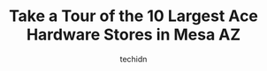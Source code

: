 ---
layout: ampstory
image: https://i0.wp.com/www.depkes.org/wp-content/uploads/2023/06/ace-hardware-0-in-mesa-az-1685967198.jpeg?resize=640,853
author: techidn
featured: false
description: Discover the impressive array of Ace Hardware options in Mesa AZ, where you can find 10 of the largest Ace Hardware establishments in the area. From renowned classics to hidden gems, Mesa AZ
title: Take a Tour of the 10 Largest Ace Hardware Stores in Mesa AZ
cover:
   title: Take a Tour of the 10 Largest Ace Hardware Stores in Mesa AZ
   subtitle: Rickpate
   background: https://www.depkes.org/wp-content/uploads/2023/06/ace-hardware-0-in-mesa-az-1685967198.jpeg

pages: 
 - layout: thirds
   top: <h1>#1 Kabats - Crismon Ace Hardware & Sunscreens</h1>
   bottom: "<p>They have the BEST customer service ever.  Their employees are so helpful and know what they are doing. Theyve helped me several times with projects I am working on. T</p>"
   background: https://www.depkes.org/wp-content/uploads/2023/06/ace-hardware-1-in-mesa-az-1685967198.jpeg
   backgroundblur: true
 - layout: thirds
   top: <h1>#2 Lenharts Ace Hardware</h1>
   bottom: "<p>119 W 1st Ave, Mesa, AZ 85210, United States</p>"
   background: https://www.depkes.org/wp-content/uploads/2023/06/ace-hardware-2-in-mesa-az-1685967198.jpeg
   cta:
      link: https://www.depkes.org/blog/take-a-tour-of-the-10-largest-ace-hardware-stores-in-mesa-az/
      text: Take a Tour of the 10 Largest Ace Hardware Stores in Mesa AZ
 - layout: thirds
   top: <h1>#3 Rods Ace Hardware</h1>
   bottom: "<p>1941 E Brown Rd, Mesa, AZ 85203, United States</p>"
   background: https://www.depkes.org/wp-content/uploads/2023/06/ace-hardware-3-in-mesa-az-1685967199.jpeg
   cta:
      link: https://www.depkes.org/blog/take-a-tour-of-the-10-largest-ace-hardware-stores-in-mesa-az/
      text: Take a Tour of the 10 Largest Ace Hardware Stores in Mesa AZ
 - layout: thirds
   top: <h1>#4 Valley Ace Hardware</h1>
   bottom: "<p>1805 E Baseline Rd Ste 1, Tempe, AZ 85283, United States</p>"
   background: https://images.unsplash.com/photo-1599422314077-f4dfdaa4cd09?ixlib=rb-4.0.3&ixid=MnwxMjA3fDB8MHxwaG90by1wYWdlfHx8fGVufDB8fHx8&auto=format&fit=crop&w=640&h=853&q=80
   cta:
      link: https://www.depkes.org/blog/take-a-tour-of-the-10-largest-ace-hardware-stores-in-mesa-az/
      text: Take a Tour of the 10 Largest Ace Hardware Stores in Mesa AZ
 - layout: thirds
   top: <h1>#5 Van Marckes Ace Hardware</h1>
   bottom: "<p>7125 E Main St, Mesa, AZ 85207, United States</p>"
   background: https://images.unsplash.com/photo-1484589065579-248aad0d8b13?ixlib=rb-4.0.3&ixid=MnwxMjA3fDB8MHxwaG90by1wYWdlfHx8fGVufDB8fHx8&auto=format&fit=crop&w=640&h=853&q=80
   cta:
      link: https://www.depkes.org/blog/take-a-tour-of-the-10-largest-ace-hardware-stores-in-mesa-az/
      text: Take a Tour of the 10 Largest Ace Hardware Stores in Mesa AZ
 - layout: thirds
   top: <h1>#6 Daves Ace Hardware</h1>
   bottom: "<p>2842 N Power Rd, Mesa, AZ 85215, United States</p>"
   background: https://images.unsplash.com/photo-1533735380053-eb8d0759b24a?ixlib=rb-4.0.3&ixid=MnwxMjA3fDB8MHxwaG90by1wYWdlfHx8fGVufDB8fHx8&auto=format&fit=crop&w=640&h=853&q=80
   cta:
      link: https://www.depkes.org/blog/take-a-tour-of-the-10-largest-ace-hardware-stores-in-mesa-az/
      text: Take a Tour of the 10 Largest Ace Hardware Stores in Mesa AZ
 - layout: thirds
   top: <h1>#7 Roberts Ace Hardware</h1>
   bottom: "<p>2050 N Alma School Rd Suite 18, Chandler, AZ 85224, United States</p>"
   background: https://images.unsplash.com/photo-1546497974-b213c9efb599?ixlib=rb-4.0.3&ixid=MnwxMjA3fDB8MHxwaG90by1wYWdlfHx8fGVufDB8fHx8&auto=format&fit=crop&w=640&h=853&q=80
   cta:
      link: https://www.depkes.org/blog/take-a-tour-of-the-10-largest-ace-hardware-stores-in-mesa-az/
      text: Take a Tour of the 10 Largest Ace Hardware Stores in Mesa AZ
 - layout: thirds
   middle: Continue reading...
   background: https://images.unsplash.com/photo-1510906594845-bc082582c8cc?ixlib=rb-4.0.3&ixid=MnwxMjA3fDB8MHxwaG90by1wYWdlfHx8fGVufDB8fHx8&auto=format&fit=crop&w=640&h=853&q=80
   cta:
      link: https://www.depkes.org/blog/take-a-tour-of-the-10-largest-ace-hardware-stores-in-mesa-az/
      text: Take a Tour of the 10 Largest Ace Hardware Stores in Mesa AZ
      
---